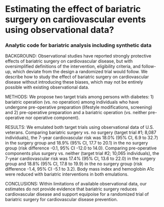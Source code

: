 # Estimating the effect of bariatric surgery on cardiovascular events using observational data?
### Analytic code for bariatric analysis including synthetic data

BACKGROUND: Observational studies have reported strongly protective effects of bariatric surgery on cardiovascular disease, but with oversimplified definitions of the intervention, eligibility criteria, and follow-up, which deviate from the design a randomized trial would follow. We describe how to study the effect of bariatric surgery on cardiovascular disease without introducing these biases, which may not be entirely possible with existing observational data.

METHODS: We propose two target trials among persons with diabetes: 1) bariatric operation (vs. no operation) among individuals who have undergone pre-operative preparation (lifestyle modifications, screening) and 2) pre-operative preparation and a bariatric operation (vs. neither pre-operative nor operative component). 

RESULTS: We emulated both target trials using observational data of U.S. veterans. Comparing bariatric surgery vs. no surgery (target trial #1; 8,087 individuals), the 7-year cardiovascular risk was 18.0% (95% CI, 6.9 to 32.7) in the surgery group and 18.9% (95% CI, 17.7 to 20.1) in the no surgery group (risk difference -0.1, 95% CI -12.0 to 14.0). Comparing pre-operative components plus surgery vs. neither (target trial #2; 10,065 individuals), the 7-year cardiovascular risk was 17.4% (95% CI, 13.6 to 22.0) in the surgery group and 18.8% (95% CI, 17.8 to 19.9) in the no surgery group (risk difference -1.4, 95% CI -5.1 to 3.2). Body mass index and hemoglobin A1c were reduced with bariatric interventions in both emulations.

CONCLUSIONS: Within limitations of available observational data, our estimates do not provide evidence that bariatric surgery reduces cardiovascular disease and support equipoise for a randomized trial of bariatric surgery for cardiovascular disease prevention.
